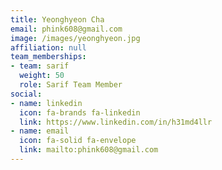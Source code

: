 ```yaml
---
title: Yeonghyeon Cha
email: phink608@gmail.com
image: /images/yeonghyeon.jpg
affiliation: null
team_memberships:
- team: sarif
  weight: 50
  role: Sarif Team Member
social:
- name: linkedin
  icon: fa-brands fa-linkedin
  link: https://www.linkedin.com/in/h31md4llr
- name: email
  icon: fa-solid fa-envelope
  link: mailto:phink608@gmail.com
---
```


